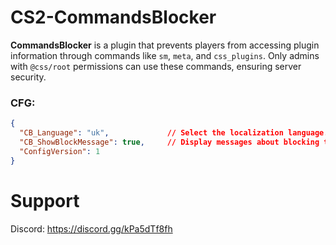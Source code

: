 # CS2-CommandsBlocker
**CommandsBlocker** is a plugin that prevents players from accessing plugin information through commands like `sm`, `meta`, and `css_plugins`. Only admins with `@css/root` permissions can use these commands, ensuring server security.
### CFG:
```json
{
  "CB_Language": "uk",             // Select the localization language.
  "CB_ShowBlockMessage": true,     // Display messages about blocking the command.
  "ConfigVersion": 1
}
```

# Support
Discord: https://discord.gg/kPa5dTf8fh
